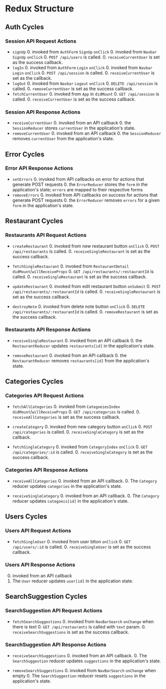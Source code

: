 # Redux Structure

## Auth Cycles

### Session API Request Actions

* `signUp`
  0. invoked from `AuthForm` `SignUp` `onClick`
  0. invoked from `Navbar` `SignUp` `onClick`
  0. `POST /api/users` is called.
  0. `receiveCurrentUser` is set as the success callback.
* `logIn`
  0. invoked from `AuthForm` `Login` `onClick`
  0. invoked from `Navbar` `Login` `onClick`
  0. `POST /api/session` is called.
  0. `receiveCurrentUser` is set as the callback.
* `logOut`
  0. invoked from `Navbar` `Logout` `onClick`
  0. `DELETE /api/session` is called.
  0. `removeCurrentUser` is set as the success callback.
* `fetchCurrentUser`
  0. invoked from `App` in `didMount`
  0. `GET /api/session` is called.
  0. `receiveCurrentUser` is set as the success callback.

### Session API Response Actions

* `receiveCurrentUser`
  0. invoked from an API callback
  0. the `SessionReducer` stores `currentUser` in the application's state.
* `removeCurrentUser`
  0. invoked from an API callback
  0. the `SessionReducer` removes `currentUser` from the application's state.

## Error Cycles

### Error API Response Actions
* `setErrors`
  0. invoked from API callbacks on error for actions that generate POST requests
  0. the `ErrorReducer` stores the `form` in the application's state; `errors` are mapped to their respective forms
* `removeErrors`
  0. invoked from API callbacks on success for actions that generate POST requests
  0. the `ErrorReducer` removes `errors` for a given `form` in the application's state.

## Restaurant Cycles

### Restaurants API Request Actions

* `createRestaurant`
  0. invoked from new restaurant button `onClick`
  0. `POST /api/restaurants` is called.
  0. `receiveSingleRestaurant` is set as the success callback.

* `fetchSingleRestaurant`
  0. invoked from `RestaurantDetail` `didMount`/`willReceiveProps`
  0. `GET /api/restaurants/:restaurantId` is called.
  0. `receiveSingleRestaurant` is set as the success callback.

* `updateRestaurant`
  0. invoked from edit restaurant button `onSubmit`
  0. `POST /api/restaurants/:restaurantId` is called.
  0. `receiveSingleRestaurant` is set as the success callback.

* `destroyNote`
  0. invoked from delete note button `onClick`
  0. `DELETE /api/restaurants/:restaurantId` is called.
  0. `removeRestaurant` is set as the success callback.

### Restaurants API Response Actions

* `receiveSingleRestaurant`
  0. invoked from an API callback
  0. the `RestaurantReducer` updates `restaurants[id]` in the application's state.

* `removeRestaurant`
  0. invoked from an API callback
  0. the `RestaurantReducer` removes `restaurants[id]` from the application's state.

## Categories Cycles

### Categories API Request Actions

* `fetchAllCategories`
  0. invoked from `CategoeiesIndex` `didMount`/`willReceiveProps`
  0. `GET /api/categories` is called.
  0. `receiveAllCategories` is set as the success callback.

* `createCategory`
  0. invoked from new category button `onClick`
  0. `POST /api/categories` is called.
  0. `receiveSingleCategory` is set as the callback.

* `fetchSingleCategory`
  0. invoked from `CategoryIndex` `onClick`
  0. `GET /api/categories/:id` is called.
  0. `receiveSingleCategory` is set as the success callback.

### Categories API Response Actions

* `receiveAllCategories`
  0. invoked from an API callback.
  0. The `Category` reducer updates `categories` in the application's state.

* `receiveSingleCategory`
  0. invoked from an API callback.
  0. The `Category` reducer updates `categoeis[id]` in the application's state.

## Users Cycles

### Users API Request Actions

* `fetchSingleUser`
  0. invoked from user btton `onClick`
  0. `GET /api/users/:id` is called.
  0. `receiveSingleUser` is set as the success callback.

### Users API Response Actions
  0. invoked from an API callback
  0. The `User` reducer updates `user[id]` in the application state.

## SearchSuggestion Cycles

### SearchSuggestion API Request Actions

* `fetchSearchSuggestions`
  0. invoked from `NavBarSearch` `onChange` when there is text
  0. `GET /api/restaurants` is called with `text` param.
  0. `receiveSearchSuggestions` is set as the success callback.

### SearchSuggestion API Response Actions

* `receiveSearchSuggestions`
  0. invoked from an API callback.
  0. The `SearchSuggestion` reducer updates `suggestions` in the application's state.

* `removeSearchSuggestions`
  0. invoked from `NavBarSearch` `onChange` when empty
  0. The `SearchSuggestion` reducer resets `suggestions` in the application's state.
